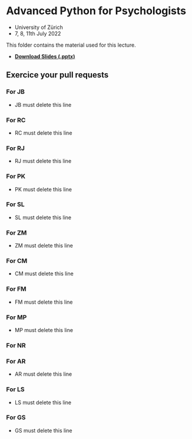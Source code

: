 # Advanced Python for Psychologists

- University of Zürich
- 7, 8, 11th July 2022

This folder contains the material used for this lecture.

- [**Download Slides (.pptx)**](https://github.com/DominiqueMakowski/teaching/raw/master/Python/2022_Zurich/AdvancedPython_2022.pptx)

## Exercice your pull requests

### For JB

- JB must delete this line

### For RC

- RC must delete this line

### For RJ

- RJ must delete this line

### For PK

- PK must delete this line

### For SL

- SL must delete this line

### For ZM

- ZM must delete this line

### For CM

- CM must delete this line

### For FM

- FM must delete this line

### For MP

- MP must delete this line

### For NR

### For AR

- AR must delete this line

### For LS

- LS must delete this line

### For GS

- GS must delete this line


